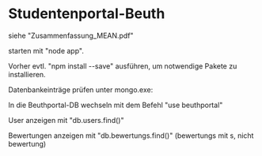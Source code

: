 # Studentenportal-Beuth
siehe "Zusammenfassung_MEAN.pdf"

starten mit "node app".

Vorher evtl. "npm install --save" ausführen, um notwendige Pakete zu installieren.


Datenbankeinträge prüfen unter mongo.exe:

In die Beuthportal-DB wechseln mit dem Befehl "use beuthportal"

User anzeigen mit "db.users.find()"

Bewertungen anzeigen mit "db.bewertungs.find()" (bewertungs mit s, nicht bewertung)